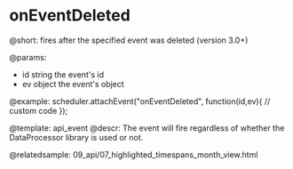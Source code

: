 onEventDeleted
=============

@short: fires after the specified event was deleted (version 3.0+)
	

@params: 
- id	string		the event's id
- ev	object		the event's object		

@example: 
scheduler.attachEvent("onEventDeleted", function(id,ev){
    // custom code
});



@template:	api_event
@descr: 
The event will fire regardless of whether the DataProcessor library is used or not.

@relatedsample:
	09_api/07_highlighted_timespans_month_view.html